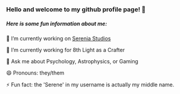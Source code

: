 ### Hello and welcome to my github profile page! 👋

##### Here is some fun information about me:

🔭 I’m currently working on [Serenia Studios](https://sereniastudios.com)

🌱 I’m currently working for 8th Light as a Crafter

💬 Ask me about Psychology, Astrophysics, or Gaming

😄 Pronouns: they/them

⚡ Fun fact: the 'Serene' in my username is actually my middle name.

<!--
**Jennserene/Jennserene** is a ✨ _special_ ✨ repository because its `README.md` (this file) appears on your GitHub profile.

Here are some ideas to get you started:

- 🔭 I’m currently working on ...
- 🌱 I’m currently learning ...
- 👯 I’m looking to collaborate on ...
- 🤔 I’m looking for help with ...
- 💬 Ask me about ...
- 📫 How to reach me: ...
- 😄 Pronouns: ...
- ⚡ Fun fact: ...
-->
